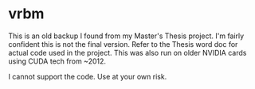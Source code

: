 # vrbm
This is an old backup I found from my Master's Thesis project. I'm fairly confident this is not the final version. Refer to the Thesis word doc for actual code used in the project. This was also run on older NVIDIA cards using CUDA tech from ~2012.

I cannot support the code. Use at your own risk.
